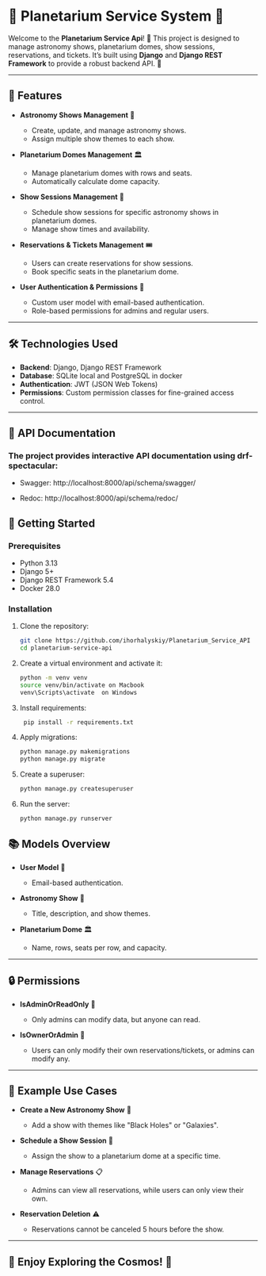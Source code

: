 # 🌌 Planetarium Service System 🌌

Welcome to the **Planetarium Service Api**! 
🚀 This project is designed to manage astronomy shows, planetarium domes, show sessions, reservations, and tickets. 
It’s built using **Django** and **Django REST Framework** to provide a robust backend API. 🌠

---

## 🌟 Features

- **Astronomy Shows Management** 🌠
  - Create, update, and manage astronomy shows.
  - Assign multiple show themes to each show.
  
- **Planetarium Domes Management** 🏛️
  - Manage planetarium domes with rows and seats.
  - Automatically calculate dome capacity.

- **Show Sessions Management** 🎥
  - Schedule show sessions for specific astronomy shows in planetarium domes.
  - Manage show times and availability.

- **Reservations & Tickets Management** 🎟️
  - Users can create reservations for show sessions.
  - Book specific seats in the planetarium dome.

- **User Authentication & Permissions** 🔐
  - Custom user model with email-based authentication.
  - Role-based permissions for admins and regular users.

---

## 🛠️ Technologies Used

- **Backend**: Django, Django REST Framework
- **Database**: SQLite local and PostgreSQL in docker 
- **Authentication**: JWT (JSON Web Tokens)
- **Permissions**: Custom permission classes for fine-grained access control.

---
## 📖 API Documentation
 ### The project provides interactive API documentation using drf-spectacular:

- Swagger: http://localhost:8000/api/schema/swagger/

- Redoc: http://localhost:8000/api/schema/redoc/

## 🚀 Getting Started

### Prerequisites

- Python 3.13
- Django 5+
- Django REST Framework 5.4
- Docker 28.0

### Installation

1. Clone the repository:
   ```bash
   git clone https://github.com/ihorhalyskiy/Planetarium_Service_API
   cd planetarium-service-api

2. Create a virtual environment and activate it:
    ```bash
   python -m venv venv
   source venv/bin/activate on Macbook
   venv\Scripts\activate  on Windows

3. Install requirements:
   ```bash
    pip install -r requirements.txt

4. Apply migrations:
    ```bash
    python manage.py makemigrations
    python manage.py migrate

5. Create a superuser:
    ```bash
   python manage.py createsuperuser

6. Run the server:
    ```bash
   python manage.py runserver


## 📚 Models Overview

- **User Model** 📧
  - Email-based authentication.

- **Astronomy Show** 🌠
  - Title, description, and show themes.

- **Planetarium Dome** 🏛️
  - Name, rows, seats per row, and capacity.

---

## 🔒 Permissions

- **IsAdminOrReadOnly** 🔐
  - Only admins can modify data, but anyone can read.

- **IsOwnerOrAdmin** 🔐
  - Users can only modify their own reservations/tickets, or admins can modify any.

---

## 🌟 Example Use Cases

- **Create a New Astronomy Show** 🌠
  - Add a show with themes like "Black Holes" or "Galaxies".

- **Schedule a Show Session** 🎥
  - Assign the show to a planetarium dome at a specific time.

- **Manage Reservations** 📋
  - Admins can view all reservations, while users can only view their own.

- **Reservation Deletion** ⚠️
  - Reservations cannot be canceled 5 hours before the show.

---

## 🌠 Enjoy Exploring the Cosmos! 🌠
